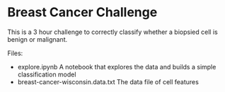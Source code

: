# Breast Cancer Challenge

This is a 3 hour challenge to correctly classify whether a biopsied cell is benign or malignant.

Files:
* explore.ipynb A notebook that explores the data and builds a simple classification model
* breast-cancer-wisconsin.data.txt The data file of cell features
